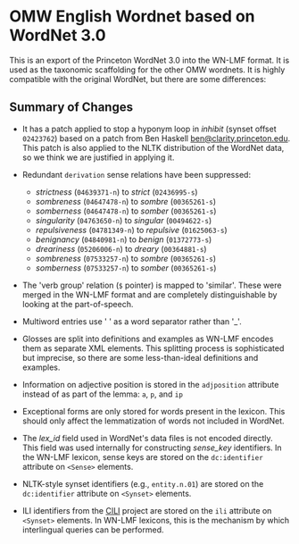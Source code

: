 # OMW English Wordnet based on WordNet 3.0

This is an export of the Princeton WordNet 3.0 into the WN-LMF
format. It is used as the taxonomic scaffolding for the other OMW
wordnets. It is highly compatible with the original WordNet, but there
are some differences:

## Summary of Changes

* It has a patch applied to stop a hyponym loop in *inhibit* (synset
  offset `02423762`) based on a patch from Ben Haskell
  <ben@clarity.princeton.edu>. This patch is also applied to the NLTK
  distribution of the WordNet data, so we think we are justified in
  applying it.

* Redundant `derivation` sense relations have been suppressed:
  - *strictness* (`04639371-n`) to *strict* (`02436995-s`)
  - *sombreness* (`04647478-n`) to *sombre* (`00365261-s`)
  - *somberness* (`04647478-n`) to *somber* (`00365261-s`)
  - *singularity* (`04763650-n`) to *singular* (`00494622-s`)
  - *repulsiveness* (`04781349-n`) to *repulsive* (`01625063-s`)
  - *benignancy* (`04840981-n`) to *benign* (`01372773-s`)
  - *dreariness* (`05206006-n`) to *dreary* (`00364881-s`)
  - *sombreness* (`07533257-n`) to *sombre* (`00365261-s`)
  - *somberness* (`07533257-n`) to *somber* (`00365261-s`)

* The 'verb group' relation (`$` pointer) is mapped to
  'similar'. These were merged in the WN-LMF format and are
  completely distinguishable by looking at the part-of-speech.

* Multiword entries use ' ' as a word separator rather than '_'.

* Glosses are split into definitions and examples as WN-LMF encodes
  them as separate XML elements. This splitting process is
  sophisticated but imprecise, so there are some less-than-ideal
  definitions and examples.

* Information on adjective position is stored in the `adjposition`
  attribute instead of as part of the lemma: `a`, `p`, and `ip`

* Exceptional forms are only stored for words present in the
  lexicon. This should only affect the lemmatization of words not
  included in WordNet.

* The *lex_id* field used in WordNet's data files is not encoded
  directly. This field was used internally for constructing
  *sense_key* identifiers. In the WN-LMF lexicon, sense keys are
  stored on the `dc:identifier` attribute on `<Sense>` elements.

* NLTK-style synset identifiers (e.g., `entity.n.01`) are stored on
  the `dc:identifier` attribute on `<Synset>` elements.

* ILI identifiers from the [CILI][] project are stored on the `ili`
  attribute on `<Synset>` elements. In WN-LMF lexicons, this is the
  mechanism by which interlingual queries can be performed.

[CILI]: https://github.com/globalwordnet/cili/
